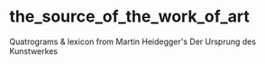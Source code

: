 # the_source_of_the_work_of_art
Quatrograms &amp; lexicon from Martin Heidegger's Der Ursprung des Kunstwerkes
